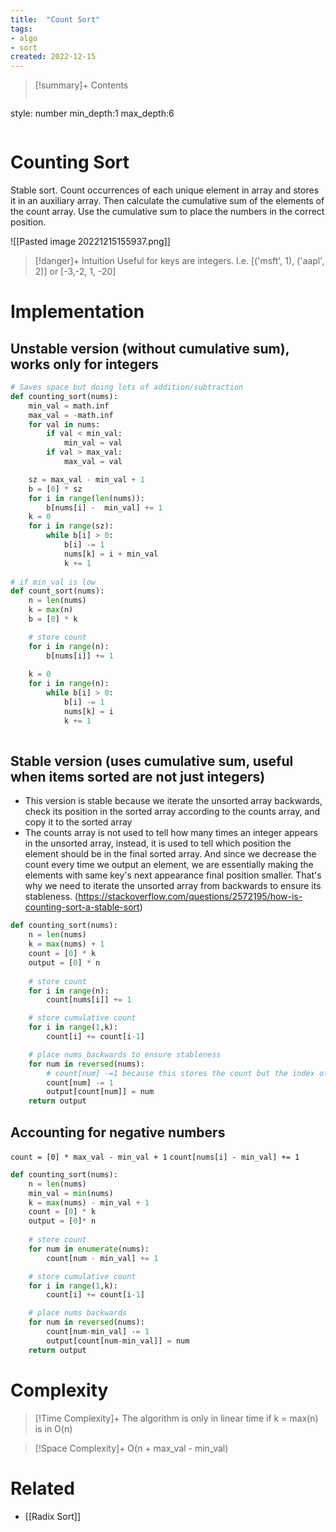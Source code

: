 ```yaml
---
title:  "Count Sort"
tags:
- algo
- sort
created: 2022-12-15
---
```


>[!summary]+ Contents
>```toc
style: number
min_depth:1
max_depth:6 
>```


# Counting Sort
Stable sort. Count occurrences of each unique element in array and stores it in an auxiliary array. Then calculate the cumulative sum of the elements of the count array. Use the cumulative sum to place the numbers in the correct position.

![[Pasted image 20221215155937.png]]

> [!danger]+ Intuition
> Useful for keys are integers. I.e. [('msft', 1), ('aapl', 2)] or [-3,-2, 1, -20]


# Implementation

## Unstable version (without cumulative sum), works only for integers
```python
# Saves space but doing lots of addition/subtraction
def counting_sort(nums):
	min_val = math.inf
	max_val = -math.inf
	for val in nums:
		if val < min_val:
			min_val = val
		if val > max_val:
			max_val = val

	sz = max_val - min_val + 1
	b = [0] * sz
	for i in range(len(nums)):
		b[nums[i] -  min_val] += 1
	k = 0
	for i in range(sz):
		while b[i] > 0:
			b[i] -= 1
			nums[k] = i + min_val
			k += 1
			
# if min_val is low
def count_sort(nums):
	n = len(nums)
	k = max(n)
	b = [0] * k

	# store count
	for i in range(n):
		b[nums[i]] += 1
	
	k = 0
	for i in range(n):
		while b[i] > 0:
			b[i] -= 1
			nums[k] = i
			k += 1
		

```

## Stable version (uses cumulative sum, useful when items sorted are not just integers)
- This version is stable because we iterate the unsorted array backwards, check its position in the sorted array according to the counts array, and copy it to the sorted array
- The counts array is not used to tell how many times an integer appears in the unsorted array, instead, it is used to tell which position the element should be in the final sorted array. And since we decrease the count every time we output an element, we are essentially making the elements with same key's next appearance final position smaller. That's why we need to iterate the unsorted array from backwards to ensure its stableness. (https://stackoverflow.com/questions/2572195/how-is-counting-sort-a-stable-sort)


```python
def counting_sort(nums):
	n = len(nums)
	k = max(nums) + 1
	count = [0] * k
	output = [0] * n
	
	# store count
	for i in range(n):
		count[nums[i]] += 1

	# store cumulative count
	for i in range(1,k):
		count[i] += count[i-1]

	# place nums backwards to ensure stableness
	for num in reversed(nums):
		# count[num] -=1 because this stores the count but the index of the output is 0-based
		count[num] -= 1
		output[count[num]] = num
	return output
```

## Accounting for negative numbers
``count = [0] * max_val - min_val + 1``
``count[nums[i] - min_val] += 1``

```python
def counting_sort(nums):
    n = len(nums)
    min_val = min(nums)
    k = max(nums) - min_val + 1
    count = [0] * k
    output = [0]* n
    
    # store count
    for num in enumerate(nums):
        count[num - min_val] += 1

    # store cumulative count
    for i in range(1,k):
        count[i] += count[i-1]

    # place nums backwards
    for num in reversed(nums):
        count[num-min_val] -= 1
        output[count[num-min_val]] = num
    return output
```

# Complexity

>[!Time Complexity]+
>The algorithm is only in linear time if k = max(n) is in O(n)

>[!Space Complexity]+
>O(n + max_val - min_val)

# Related
- [[Radix Sort]]